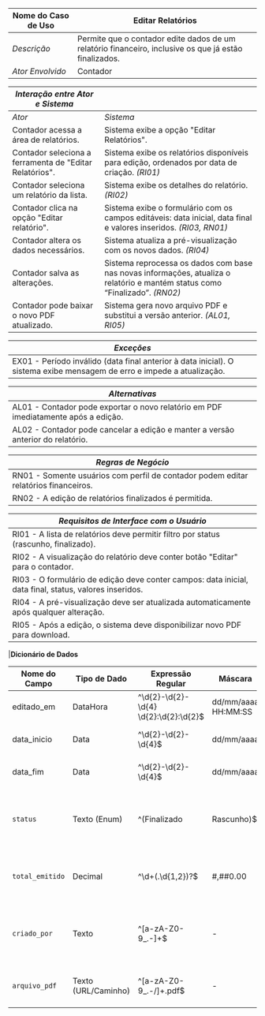 | Nome do Caso de Uso       | Editar Relatórios |
|---------------------------|--------------------------------------------------|
| *Descrição*               | Permite que o contador edite dados de um relatório financeiro, inclusive os que já estão finalizados. |
| *Ator Envolvido*          | Contador |

| *Interação entre Ator e Sistema*       |                                                  |
|----------------------------------------|--------------------------------------------------|
| *Ator*                                 | *Sistema*                                        |
| Contador acessa a área de relatórios.  | Sistema exibe a opção "Editar Relatórios". |
| Contador seleciona a ferramenta de "Editar Relatórios". | Sistema exibe os relatórios disponíveis para edição, ordenados por data de criação. *(RI01)* |
| Contador seleciona um relatório da lista. | Sistema exibe os detalhes do relatório. *(RI02)* |
| Contador clica na opção "Editar relatório". | Sistema exibe o formulário com os campos editáveis: data inicial, data final e valores inseridos. *(RI03, RN01)* |
| Contador altera os dados necessários. | Sistema atualiza a pré-visualização com os novos dados. *(RI04)* |
| Contador salva as alterações. | Sistema reprocessa os dados com base nas novas informações, atualiza o relatório e mantém status como “Finalizado”. *(RN02)* |
| Contador pode baixar o novo PDF atualizado. | Sistema gera novo arquivo PDF e substitui a versão anterior. *(AL01, RI05)* |

| *Exceções* |
|------------|
| EX01 - Período inválido (data final anterior à data inicial). O sistema exibe mensagem de erro e impede a atualização. |

| *Alternativas* |
|----------------|
| AL01 - Contador pode exportar o novo relatório em PDF imediatamente após a edição. |
| AL02 - Contador pode cancelar a edição e manter a versão anterior do relatório. |

| *Regras de Negócio* |
|---------------------|
| RN01 - Somente usuários com perfil de contador podem editar relatórios financeiros. |
| RN02 - A edição de relatórios finalizados é permitida. |

| *Requisitos de Interface com o Usuário* |
|------------------------------------------|
| RI01 - A lista de relatórios deve permitir filtro por status (rascunho, finalizado). |
| RI02 - A visualização do relatório deve conter botão "Editar" para o contador. |
| RI03 - O formulário de edição deve conter campos: data inicial, data final, status, valores inseridos. |
| RI04 - A pré-visualização deve ser atualizada automaticamente após qualquer alteração. |
| RI05 - Após a edição, o sistema deve disponibilizar novo PDF para download. |

|**Dicionário de Dados** 

| Nome do Campo    | Tipo de Dado | Expressão Regular               | Máscara           | Descrição                                         | Obrigatório | Único | Default               |
|------------------|--------------|---------------------------------|-------------------|---------------------------------------------------|-------------|-------|-----------------------|
| editado_em       | DataHora     | ^\d{2}-\d{2}-\d{4} \d{2}:\d{2}:\d{2}$ | dd/mm/aaaa HH:MM:SS | Data/hora da última edição.                       | Sim         | Não   | Gerado automaticamente |
| data_inicio      | Data         | ^\d{2}-\d{2}-\d{4}$             | dd/mm/aaaa        | Data inicial do período de análise.               | Sim         | Não   | -                     |
| data_fim         | Data         | ^\d{2}-\d{2}-\d{4}$             | dd/mm/aaaa        | Data final do período de análise.                 | Sim         | Não   | -                     
| `status`             | Texto (Enum)     | ^(Finalizado|Rascunho)$              | -                     | Status do relatório. Pode ser "Finalizado" ou "Rascunho".| Sim              | Não       | "Finalizado"              |
| `total_emitido`      | Decimal          | ^\d+(\.\d{1,2})?$                    | #,##0.00              | Valor total das mensalidades emitidas no relatório.     | Sim              | Não       | 0,00                       |
| `criado_por`         | Texto            | ^[a-zA-Z0-9_.-]+$                    | -                     | Nome do usuário (contador) responsável pela criação do relatório. | Sim        | Não       | -                         |
| `arquivo_pdf`        | Texto (URL/Caminho) | ^[a-zA-Z0-9_.-/]+\.pdf$              | -                     | Caminho do arquivo PDF gerado do relatório.             | Não              | Sim       | -                         |
